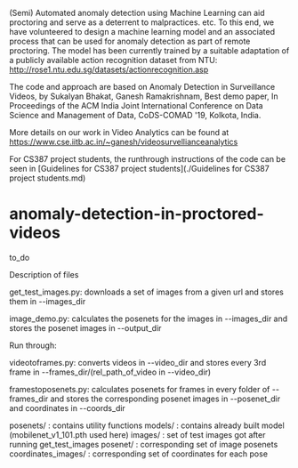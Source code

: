 (Semi) Automated anomaly detection using Machine Learning can aid proctoring and serve as a deterrent to malpractices. etc.  To this end, we have volunteered to design a machine learning model and an associated process that can be used for anomaly detection as part of remote proctoring. The model has been currently trained by a suitable adaptation of a publicly available action recognition dataset from NTU:  http://rose1.ntu.edu.sg/datasets/actionrecognition.asp 

The code and approach are based on Anomaly Detection in Surveillance Videos, by Sukalyan Bhakat, Ganesh Ramakrishnam,  Best demo paper, In Proceedings of the ACM India Joint International Conference on Data Science and Management of Data, CoDS-COMAD '19, Kolkota, India. 

More details on our work in Video Analytics can be found at https://www.cse.iitb.ac.in/~ganesh/videosurvellianceanalytics

For CS387 project students, the runthrough instructions of the code can be seen in [Guidelines for CS387 project students](./Guidelines for CS387 project students.md)


# anomaly-detection-in-proctored-videos
to_do

Description of files

get_test_images.py: downloads a set of images from a given url and stores them in --images_dir

image_demo.py: calculates the posenets for the images in --images_dir and stores the posenet images in --output_dir

Run through:

videotoframes.py: converts videos in --video_dir and stores every 3rd frame in --frames_dir/(rel_path_of_video in --video_dir)

framestoposenets.py: calculates posenets for frames in every folder of --frames_dir and stores the corresponding posenet images in --posenet_dir and coordinates in --coords_dir

posenets/ : contains utility functions
models/ : contains already built model (mobilenet_v1_101.pth used here)
images/ : set of test images got after running get_test_images
posenet/ : corresponding set of image posenets
coordinates_images/ : corresponding set of coordinates for each pose

